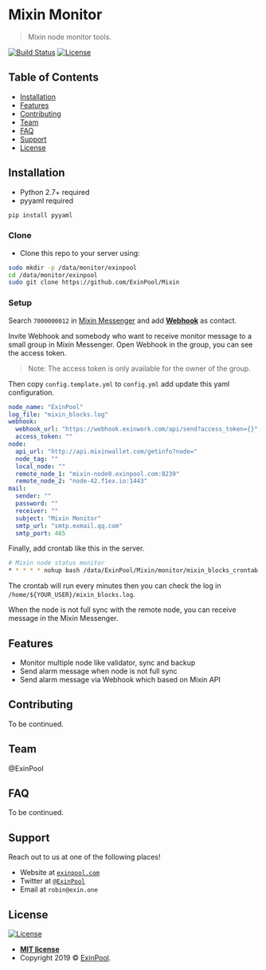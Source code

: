 # Mixin Monitor

> Mixin node monitor tools.

[![Build Status](http://img.shields.io/travis/badges/badgerbadgerbadger.svg?style=flat-square)](https://travis-ci.org/badges/badgerbadgerbadger) [![License](http://img.shields.io/:license-mit-blue.svg?style=flat-square)](http://badges.mit-license.org)

## Table of Contents

- [Installation](#installation)
- [Features](#features)
- [Contributing](#contributing)
- [Team](#team)
- [FAQ](#faq)
- [Support](#support)
- [License](#license)

## Installation

- Python 2.7+ required
- pyyaml required

``` bash
pip install pyyaml
```

### Clone

- Clone this repo to your server using:

``` bash
sudo mkdir -p /data/monitor/exinpool
cd /data/monitor/exinpool
sudo git clone https://github.com/ExinPool/Mixin
```

### Setup

Search `7000000012` in [Mixin Messenger](https://mixin.one/messenger) and add **[Webhook](https://mixin.one/codes/4d792128-1db8-4baf-8d90-d0d8189a4a7e)** as contact.

Invite Webhook and somebody who want to receive monitor message to a small group in Mixin Messenger. Open Webhook in the group, you can see the access token.

> Note: The access token is only available for the owner of the group.

Then copy `config.template.yml` to `config.yml` add update this yaml configuration.

``` yaml
node_name: "ExinPool"
log_file: "mixin_blocks.log"
webhook:
  webhook_url: "https://webhook.exinwork.com/api/send?access_token={}"
  access_token: ""
node:
  api_url: "http://api.mixinwallet.com/getinfo?node="
  node_tag: ""
  local_node: ""
  remote_node_1: "mixin-node0.exinpool.com:8239"
  remote_node_2: "node-42.f1ex.io:1443"
mail:
  sender: ""
  password: ""
  receiver: ""
  subject: "Mixin Monitor"
  smtp_url: "smtp.exmail.qq.com"
  smtp_port: 465
```

Finally, add crontab like this in the server.

``` bash
# Mixin node status monitor
* * * * * nohup bash /data/ExinPool/Mixin/monitor/mixin_blocks_crontab.sh &
```

The crontab will run every minutes then you can check the log in `/home/${YOUR_USER}/mixin_blocks.log`.

When the node is not full sync with the remote node, you can receive message in the Mixin Messenger.

## Features

- Monitor multiple node like validator, sync and backup
- Send alarm message when node is not full sync
- Send alarm message via Webhook which based on Mixin API

## Contributing

To be continued.

## Team

@ExinPool

## FAQ

To be continued.

## Support

Reach out to us at one of the following places!

- Website at <a href="https://exinpool.com" target="_blank">`exinpool.com`</a>
- Twitter at <a href="http://twitter.com/ExinPool" target="_blank">`@ExinPool`</a>
- Email at `robin@exin.one`

## License

[![License](http://img.shields.io/:license-mit-blue.svg?style=flat-square)](http://badges.mit-license.org)

- **[MIT license](https://opensource.org/licenses/mit-license.php)**
- Copyright 2019 © <a href="https://exinpool.com" target="_blank">ExinPool</a>.